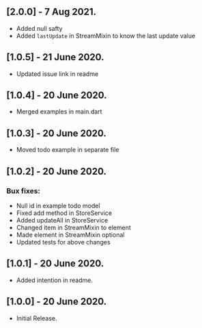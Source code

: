 ## [2.0.0] - 7 Aug 2021.
- Added null safty
- Added `lastUpdate` in StreamMixin to know the last update value

## [1.0.5] - 21 June 2020.
- Updated issue link in readme

## [1.0.4] - 20 June 2020.
- Merged examples in main.dart

## [1.0.3] - 20 June 2020.
- Moved todo example in separate file

## [1.0.2] - 20 June 2020.
### Bux fixes:
- Null id in example todo model
- Fixed add method in StoreService
- Added updateAll in StoreService
- Changed item in StreamMixin to element
- Made element in StreamMixin optional
- Updated tests for above changes

## [1.0.1] - 20 June 2020.
- Added intention in readme.

## [1.0.0] - 20 June 2020.
- Initial Release.
